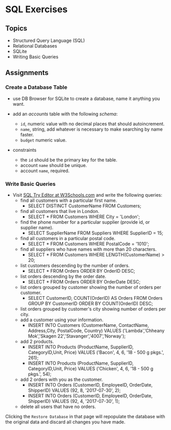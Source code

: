 # SQL Exercises

## Topics

- Structured Query Language (SQL)
- Relational Databases
- SQLite
- Writing Basic Queries

## Assignments

### Create a Database Table

- use DB Browser for SQLite to create a database, name it anything you want.
- add an _accounts_ table with the following _schema_:

  - `id`, numeric value with no decimal places that should autoincrement.
  - `name`, string, add whatever is necessary to make searching by name faster.
  - `budget` numeric value.

- constraints
  - the `id` should be the primary key for the table.
  - account `name` should be unique.
  - account `name`, required.

### Write Basic Queries

- Visit [SQL Try Editor at W3Schools.com](https://www.w3schools.com/Sql/tryit.asp?filename=trysql_select_top) and write the following queries:
  - find all customers with a particular first name.
      - SELECT DISTINCT CustomerName FROM Customers;
  - find all customers that live in London.
      - SELECT * FROM Customers WHERE City = 'London';
  - find the phone number for a particular supplier (provide id, or supplier name).
      - SELECT SupplierName FROM Suppliers WHERE SupplierID = 15;
  - find all customers in a particular postal code.
      - SELECT * FROM Customers WHERE PostalCode = '1010';
  - find all suppliers who have names with more than 20 characters.
      - SELECT * FROM Customers WHERE LENGTH(CustomerName) > 20;
  - list customers descending by the number of orders.
      - SELECT * FROM Orders ORDER BY OrderID DESC;
  - list orders descending by the order date.
      - SELECT * FROM Orders ORDER BY OrderDate DESC;
  - list orders grouped by customer showing the number of orders per customer.
      - SELECT CustomerID, COUNT(OrderID) AS Orders FROM Orders GROUP BY CustomerID ORDER BY COUNT(OrderID) DESC;
  - list orders grouped by customer's city showing number of orders per city.
  - add a customer using your information.
      - INSERT INTO Customers (CustomerName, ContactName, Address,City, PostalCode, Country) VALUES ('Lambda','Chheany Mok','Skagen 22','Stavanger','4007','Norway');
  - add 2 products.
      - INSERT INTO Products (ProductName, SupplierID, CategoryID,Unit, Price) VALUES ('Bacon', 4, 6, '18 - 500 g pkgs.', 261);
      - INSERT INTO Products (ProductName, SupplierID, CategoryID,Unit, Price) VALUES ('Chicken', 4, 6, '18 - 500 g pkgs.', 54);
  - add 2 orders with you as the customer.
      - INSERT INTO Orders (CustomerID, EmployeeID, OrderDate, ShipperID) VALUES (92, 8, '2017-07-30', 2);
      - INSERT INTO Orders (CustomerID, EmployeeID, OrderDate, ShipperID) VALUES (92, 4, '2017-07-30', 1);
  - delete all users that have no orders.

Clicking the `Restore Database` in that page will repopulate the database with the original data and discard all changes you have made.
